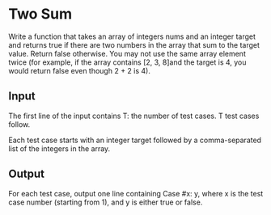 # Two Sum
Write a function that takes an array of integers nums and an integer target and returns true if there are two numbers in the array that sum to the target value. Return false otherwise. You may not use the same array element twice (for example, if the array contains [2, 3, 8]and the target is 4, you would return false even though 2 + 2 is 4).

## Input
The first line of the input contains T: the number of test cases. T test cases follow.

Each test case starts with an integer target followed by a comma-separated list of the integers in the array.

## Output
For each test case, output one line containing Case #x: y, where x is the test case number (starting from 1), and y is either true or false.
